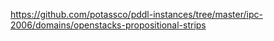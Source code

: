 https://github.com/potassco/pddl-instances/tree/master/ipc-2006/domains/openstacks-propositional-strips